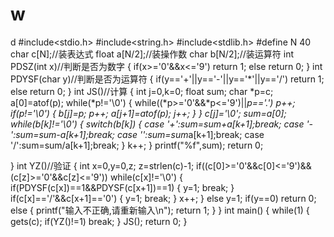 # w
d
#include<stdio.h>
#include<string.h>
#include<stdlib.h>
#define N 40
char c[N];//装表达式 
float a[N/2];//装操作数 
char b[N/2];//装运算符 
int PDSZ(int x)//判断是否为数字 
{
	if(x>='0'&&x<='9')
		return 1;
	else
		return 0;
} 
int PDYSF(char y)//判断是否为运算符 
{
	if(y=='+'||y=='-'||y=='*'||y=='/')
		return 1;
	else
		return 0;
}
int JS()//计算
{
	int j=0,k=0;
	float sum;
	char *p=c;
	a[0]=atof(p);
	while(*p!='\0')
	{
		while((*p>='0'&&*p<='9')||*p=='.')
			p++;
		if(p!='\0')
		{
			b[j]=*p;
			p++;
			a[j+1]=atof(p);
			j++;
		}
	}
	c[j]='\0';
	sum=a[0];
	while(b[k]!='\0')
	{ 
		switch(b[k]) 
		{
			case '+':sum=sum+a[k+1];break;
			case '-':sum=sum-a[k+1];break;
			case '*':sum=sum*a[k+1];break;
			case '/':sum=sum/a[k+1];break;
		} 
		k++;
	}
	printf("%f",sum);
	return 0;
	
}
int YZ()//验证 
{
	int x=0,y=0,z;
	z=strlen(c)-1;
	if((c[0]>='0'&&c[0]<='9')&&(c[z]>='0'&&c[z]<='9'))
		while(c[x]!='\0')
		{
			if(PDYSF(c[x])==1&&PDYSF(c[x+1])==1)
			{
				y=1;
				break;
			}
			if(c[x]=='/'&&c[x+1]=='0')
			{
				y=1;
				break;
			}
			x++;
		}
	else
		y=1;
	if(y==0)
		return 0;
	else
	{
		printf("输入不正确,请重新输入\n");
		return 1;
	}
}
int main()
{
	while(1)
	{	
		gets(c);
		if(YZ()!=1)
			break;
	}
	JS();
	return 0;
}
